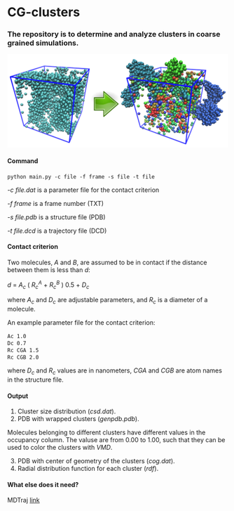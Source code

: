 # CG-clusters

### The repository is to determine and analyze clusters in coarse grained simulations.

![alt text](https://github.com/Aksonik/cg-clusters/blob/master/scheme.png)


#### Command

```
python main.py -c file -f frame -s file -t file
```

*-c file.dat* is a parameter file for the contact criterion

*-f frame* is a frame number (TXT)

*-s file.pdb* is a structure file (PDB)

*-t file.dcd* is a trajectory file (DCD)

#### Contact criterion

Two molecules, *A* and *B*, are assumed to be in contact if the distance between them is less than *d*:

*d* = *A<sub>c</sub>* ( *R<sub>c</sub><sup>A</sup>* + *R<sub>c</sub><sup>B</sup>* ) 0.5 + *D<sub>c</sub>*

where *A<sub>c</sub>* and *D<sub>c</sub>* are adjustable parameters, and *R<sub>c</sub>* is a diameter of a molecule.

An example parameter file for the contact criterion:

```
Ac 1.0
Dc 0.7
Rc CGA 1.5
Rc CGB 2.0
```

where *D<sub>c</sub>* and *R<sub>c</sub>* values are in nanometers, 
*CGA* and *CGB* are atom names in the structure file.

#### Output

1. Cluster size distribution (*csd.dat*).
2. PDB with wrapped clusters (*genpdb.pdb*).

Molecules belonging to different clusters have different values in the occupancy column.
The valuse are from 0.00 to 1.00, such that they can be used to color the clusters with *VMD*.

3. PDB with center of geometry of the clusters (*cog.dat*).
4. Radial distribution function for each cluster (*rdf*).

#### What else does it need?

MDTraj [link](http://mdtraj.org)
